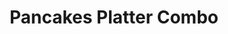 ---
title: "Pancakes Platter Combo"
price: "$10.00"
category: "Breakfast"
img: "src/images/menu/burrito.jpg"
desc: "Scrambled eggs, bacon, sausage links with two butter milk pancakes"
---